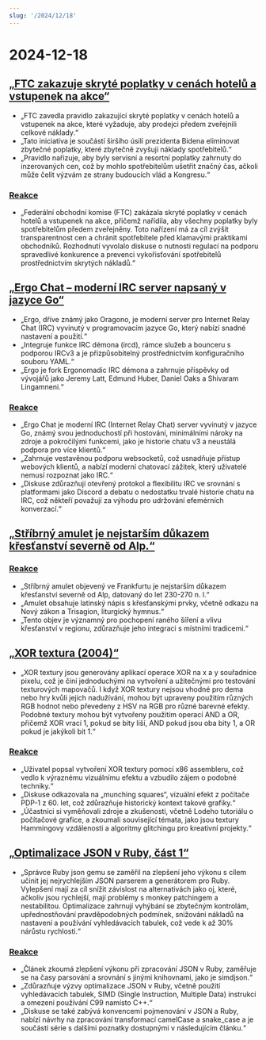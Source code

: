 ```yaml
---
slug: '/2024/12/18'
---
```


# 2024-12-18

## [„FTC zakazuje skryté poplatky v cenách hotelů a vstupenek na akce“](https://www.cnbc.com/2024/12/17/ftc-bans-hidden-junk-fees-in-hotel-event-ticket-prices-.html)

- „FTC zavedla pravidlo zakazující skryté poplatky v cenách hotelů a vstupenek na akce, které vyžaduje, aby prodejci předem zveřejnili celkové náklady.“
- „Tato iniciativa je součástí širšího úsilí prezidenta Bidena eliminovat zbytečné poplatky, které zbytečně zvyšují náklady spotřebitelů.“
- „Pravidlo nařizuje, aby byly servisní a resortní poplatky zahrnuty do inzerovaných cen, což by mohlo spotřebitelům ušetřit značný čas, ačkoli může čelit výzvám ze strany budoucích vlád a Kongresu.“

### [Reakce](https://news.ycombinator.com/item?id=42445037)

- „Federální obchodní komise (FTC) zakázala skryté poplatky v cenách hotelů a vstupenek na akce, přičemž nařídila, aby všechny poplatky byly spotřebitelům předem zveřejněny. Toto nařízení má za cíl zvýšit transparentnost cen a chránit spotřebitele před klamavými praktikami obchodníků. Rozhodnutí vyvolalo diskuse o nutnosti regulací na podporu spravedlivé konkurence a prevenci vykořisťování spotřebitelů prostřednictvím skrytých nákladů.“

## [„Ergo Chat – moderní IRC server napsaný v jazyce Go“](https://github.com/ergochat/ergo)

- „Ergo, dříve známý jako Oragono, je moderní server pro Internet Relay Chat (IRC) vyvinutý v programovacím jazyce Go, který nabízí snadné nastavení a použití.“
- „Integruje funkce IRC démona (ircd), rámce služeb a bounceru s podporou IRCv3 a je přizpůsobitelný prostřednictvím konfiguračního souboru YAML.“
- „Ergo je fork Ergonomadic IRC démona a zahrnuje příspěvky od vývojářů jako Jeremy Latt, Edmund Huber, Daniel Oaks a Shivaram Lingamneni.“

### [Reakce](https://news.ycombinator.com/item?id=42447071)

- „Ergo Chat je moderní IRC (Internet Relay Chat) server vyvinutý v jazyce Go, známý svou jednoduchostí při hostování, minimálními nároky na zdroje a pokročilými funkcemi, jako je historie chatu v3 a neustálá podpora pro více klientů.“
- „Zahrnuje vestavěnou podporu websocketů, což usnadňuje přístup webových klientů, a nabízí moderní chatovací zážitek, který uživatelé nemusí rozpoznat jako IRC.“
- „Diskuse zdůrazňují otevřený protokol a flexibilitu IRC ve srovnání s platformami jako Discord a debatu o nedostatku trvalé historie chatu na IRC, což někteří považují za výhodu pro udržování efemérních konverzací.“

## [„Stříbrný amulet je nejstarším důkazem křesťanství severně od Alp.“](https://archaeologymag.com/2024/12/oldest-evidence-of-christianity-north-of-the-alps/)

### [Reakce](https://news.ycombinator.com/item?id=42448939)

- „Stříbrný amulet objevený ve Frankfurtu je nejstarším důkazem křesťanství severně od Alp, datovaný do let 230-270 n. l.“
- „Amulet obsahuje latinský nápis s křesťanskými prvky, včetně odkazu na Nový zákon a Trisagion, liturgický hymnus.“
- „Tento objev je významný pro pochopení raného šíření a vlivu křesťanství v regionu, zdůrazňuje jeho integraci s místními tradicemi.“

## [„XOR textura (2004)“](https://lodev.org/cgtutor/xortexture.html)

- „XOR textury jsou generovány aplikací operace XOR na x a y souřadnice pixelu, což je činí jednoduchými na vytvoření a užitečnými pro testování texturových mapovačů. I když XOR textury nejsou vhodné pro dema nebo hry kvůli jejich nadužívání, mohou být upraveny použitím různých RGB hodnot nebo převedeny z HSV na RGB pro různé barevné efekty. Podobné textury mohou být vytvořeny použitím operací AND a OR, přičemž XOR vrací 1, pokud se bity liší, AND pokud jsou oba bity 1, a OR pokud je jakýkoli bit 1.“

### [Reakce](https://news.ycombinator.com/item?id=42447053)

- „Uživatel popsal vytvoření XOR textury pomocí x86 assembleru, což vedlo k výraznému vizuálnímu efektu a vzbudilo zájem o podobné techniky.“
- „Diskuse odkazovala na „munching squares“, vizuální efekt z počítače PDP-1 z 60. let, což zdůrazňuje historický kontext takové grafiky.“
- „Účastníci si vyměňovali zdroje a zkušenosti, včetně Lodeho tutoriálu o počítačové grafice, a zkoumali související témata, jako jsou textury Hammingovy vzdálenosti a algoritmy glitchingu pro kreativní projekty.“

## [„Optimalizace JSON v Ruby, část 1“](https://byroot.github.io/ruby/json/2024/12/15/optimizing-ruby-json-part-1.html)

- „Správce Ruby json gemu se zaměřil na zlepšení jeho výkonu s cílem učinit jej nejrychlejším JSON parserem a generátorem pro Ruby. Vylepšení mají za cíl snížit závislost na alternativách jako oj, které, ačkoliv jsou rychlejší, mají problémy s monkey patchingem a nestabilitou. Optimalizace zahrnují vyhýbání se zbytečným kontrolám, upřednostňování pravděpodobných podmínek, snižování nákladů na nastavení a používání vyhledávacích tabulek, což vede k až 30% nárůstu rychlosti.“

### [Reakce](https://news.ycombinator.com/item?id=42446846)

- „Článek zkoumá zlepšení výkonu při zpracování JSON v Ruby, zaměřuje se na časy parsování a srovnání s jinými knihovnami, jako je simdjson.“
- „Zdůrazňuje výzvy optimalizace JSON v Ruby, včetně použití vyhledávacích tabulek, SIMD (Single Instruction, Multiple Data) instrukcí a omezení používání C99 namísto C++.“
- „Diskuse se také zabývá konvencemi pojmenování v JSON a Ruby, nabízí návrhy na zpracování transformací camelCase a snake_case a je součástí série s dalšími poznatky dostupnými v následujícím článku.“

<head>
  <meta property="og:title" content="„FTC zakazuje skryté poplatky v cenách hotelů a vstupenek na akce“" />
  <meta property="og:type" content="website" />
  <meta property="og:image" content="https://og.cho.sh/api/og/?title=%E2%80%9EFTC%20zakazuje%20skryt%C3%A9%20poplatky%20v%20cen%C3%A1ch%20hotel%C5%AF%20a%20vstupenek%20na%20akce%E2%80%9C&subheading=st%C5%99eda%2018.%20prosince%202024%3A%20Hacker%20News%20Shrnut%C3%AD" />
</head>
